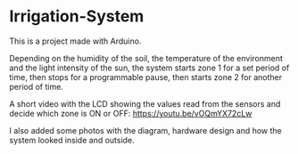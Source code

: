 # Irrigation-System

This is a project made with Arduino.

Depending on the humidity of the soil, the temperature of the environment and the light intensity of the sun, 
the system starts zone 1 for a set period of time, then stops for a programmable pause, then starts zone 2 for another period of time. 

A short video with the LCD showing the values read from the sensors and decide which zone is ON or OFF:
https://youtu.be/vOQmYX72cLw

I also added some photos with the diagram, hardware design and how the system looked inside and outside. 
